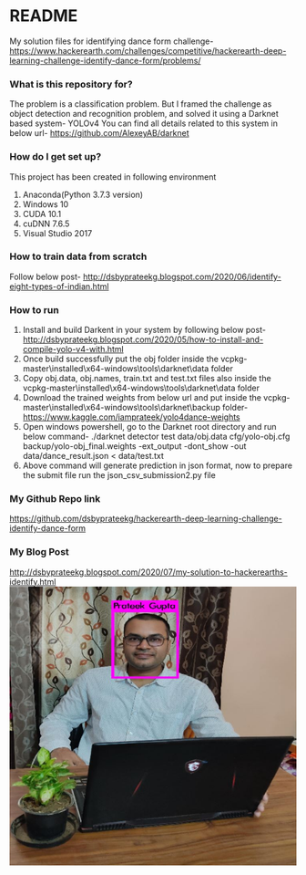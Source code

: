# README #

My solution files for identifying dance form challenge-
https://www.hackerearth.com/challenges/competitive/hackerearth-deep-learning-challenge-identify-dance-form/problems/

### What is this repository for? ###

The problem is a classification problem. But I framed the challenge as object detection and recognition problem,
and solved it using a Darknet based system- YOLOv4
You can find all details related to this system in below url-
https://github.com/AlexeyAB/darknet

### How do I get set up? ###

This project has been created in following environment
1. Anaconda(Python 3.7.3 version)
2. Windows 10
3. CUDA 10.1
4. cuDNN 7.6.5
5. Visual Studio 2017


### How to train data from scratch ###
Follow below post-
http://dsbyprateekg.blogspot.com/2020/06/identify-eight-types-of-indian.html


### How to run ###
1. Install and build Darkent in your system by following below post-
http://dsbyprateekg.blogspot.com/2020/05/how-to-install-and-compile-yolo-v4-with.html
2. Once build successfully put the obj folder inside the vcpkg-master\installed\x64-windows\tools\darknet\data folder
3. Copy obj.data, obj.names, train.txt and test.txt files also inside the vcpkg-master\installed\x64-windows\tools\darknet\data folder
4. Download the trained weights from below url and put inside the vcpkg-master\installed\x64-windows\tools\darknet\backup folder-
https://www.kaggle.com/iamprateek/yolo4dance-weights
5. Open windows powershell, go to the Darknet root directory and run below command-
./darknet detector test data/obj.data cfg/yolo-obj.cfg backup/yolo-obj_final.weights -ext_output -dont_show -out data/dance_result.json < data/test.txt
6. Above command will generate prediction in json format, now to prepare the submit file run the json_csv_submission2.py file


### My Github Repo link ###
https://github.com/dsbyprateekg/hackerearth-deep-learning-challenge-identify-dance-form

### My Blog Post ###
http://dsbyprateekg.blogspot.com/2020/07/my-solution-to-hackerearths-identify.html
![Alt text](pg.JPG?raw=true "Author of the blog")

